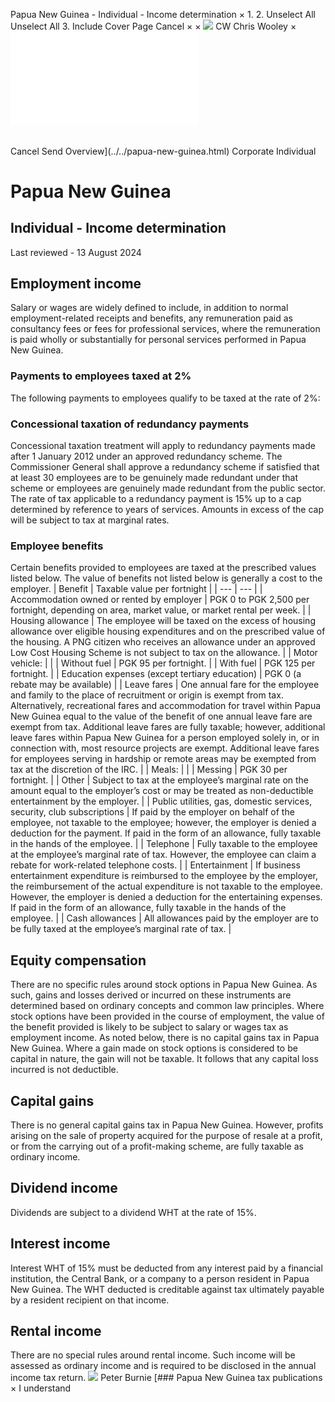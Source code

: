 Papua New Guinea - Individual - Income determination
×
1.
2.
Unselect All
Unselect All
3.
Include Cover Page
Cancel
×
×
![](../../-/media/world-wide-tax-summaries/attachments/global---chris-wooley.ashx%3Frev=ac5e5f3223b34096b1afc2a6009c7320&revision=ac5e5f32-23b3-4096-b1af-c2a6009c7320&hash=859B7ADC84DC2CBEC9760E9E6EE7DE6D0A8BFCDF)
CW
Chris Wooley
×
![](income-determination.html)
######
Cancel
Send
Overview](../../papua-new-guinea.html)
Corporate
Individual
# Papua New Guinea
## Individual - Income determination
Last reviewed - 13 August 2024
## Employment income
Salary or wages are widely defined to include, in addition to normal employment-related receipts and benefits, any remuneration paid as consultancy fees or fees for professional services, where the remuneration is paid wholly or substantially for personal services performed in Papua New Guinea.
### Payments to employees taxed at 2%
The following payments to employees qualify to be taxed at the rate of 2%:
### Concessional taxation of redundancy payments
Concessional taxation treatment will apply to redundancy payments made after 1 January 2012 under an approved redundancy scheme. The Commissioner General shall approve a redundancy scheme if satisfied that at least 30 employees are to be genuinely made redundant under that scheme or employees are genuinely made redundant from the public sector. The rate of tax applicable to a redundancy payment is 15% up to a cap determined by reference to years of services. Amounts in excess of the cap will be subject to tax at marginal rates.
### Employee benefits
Certain benefits provided to employees are taxed at the prescribed values listed below. The value of benefits not listed below is generally a cost to the employer.
| Benefit | Taxable value per fortnight |
| --- | --- |
| Accommodation owned or rented by employer | PGK 0 to PGK 2,500 per fortnight, depending on area, market value, or market rental per week. |
| Housing allowance | The employee will be taxed on the excess of housing allowance over eligible housing expenditures and on the prescribed value of the housing. A PNG citizen who receives an allowance under an approved Low Cost Housing Scheme is not subject to tax on the allowance. |
| Motor vehicle: |  |
| Without fuel | PGK 95 per fortnight. |
| With fuel | PGK 125 per fortnight. |
| Education expenses (except tertiary education) | PGK 0 (a rebate may be available) |
| Leave fares | One annual fare for the employee and family to the place of recruitment or origin is exempt from tax. Alternatively, recreational fares and accommodation for travel within Papua New Guinea equal to the value of the benefit of one annual leave fare are exempt from tax. Additional leave fares are fully taxable; however, additional leave fares within Papua New Guinea for a person employed solely in, or in connection with, most resource projects are exempt. Additional leave fares for employees serving in hardship or remote areas may be exempted from tax at the discretion of the IRC. |
| Meals: |  |
| Messing | PGK 30 per fortnight. |
| Other | Subject to tax at the employee’s marginal rate on the amount equal to the employer’s cost or may be treated as non-deductible entertainment by the employer. |
| Public utilities, gas, domestic services, security, club subscriptions | If paid by the employer on behalf of the employee, not taxable to the employee; however, the employer is denied a deduction for the payment. If paid in the form of an allowance, fully taxable in the hands of the employee. |
| Telephone | Fully taxable to the employee at the employee’s marginal rate of tax. However, the employee can claim a rebate for work-related telephone costs. |
| Entertainment | If business entertainment expenditure is reimbursed to the employee by the employer, the reimbursement of the actual expenditure is not taxable to the employee. However, the employer is denied a deduction for the entertaining expenses. If paid in the form of an allowance, fully taxable in the hands of the employee. |
| Cash allowances | All allowances paid by the employer are to be fully taxed at the employee’s marginal rate of tax. |
## Equity compensation
There are no specific rules around stock options in Papua New Guinea. As such, gains and losses derived or incurred on these instruments are determined based on ordinary concepts and common law principles.
Where stock options have been provided in the course of employment, the value of the benefit provided is likely to be subject to salary or wages tax as employment income.
As noted below, there is no capital gains tax in Papua New Guinea. Where a gain made on stock options is considered to be capital in nature, the gain will not be taxable. It follows that any capital loss incurred is not deductible.
## Capital gains
There is no general capital gains tax in Papua New Guinea. However, profits arising on the sale of property acquired for the purpose of resale at a profit, or from the carrying out of a profit-making scheme, are fully taxable as ordinary income.
## Dividend income
Dividends are subject to a dividend WHT at the rate of 15%.
## Interest income
Interest WHT of 15% must be deducted from any interest paid by a financial institution, the Central Bank, or a company to a person resident in Papua New Guinea. The WHT deducted is creditable against tax ultimately payable by a resident recipient on that income.
## Rental income
There are no special rules around rental income. Such income will be assessed as ordinary income and is required to be disclosed in the annual income tax return.
![](../../-/media/world-wide-tax-summaries/attachments/papua-new-guinea---peter_burnie.ashx%3Frev=8fc829f1d2cb4dcc86267716e612323f&revision=8fc829f1-d2cb-4dcc-8626-7716e612323f&hash=93E0BBD487F3BF260D08DB0E0302DD5881E0C356)
Peter Burnie
[### Papua New Guinea tax publications
×
I understand